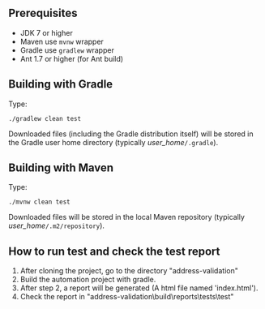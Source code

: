Prerequisites
-------------
- JDK 7 or higher
- Maven use `mvnw` wrapper
- Gradle use `gradlew` wrapper
- Ant 1.7 or higher (for Ant build)

Building with Gradle
--------------------
Type:

    ./gradlew clean test

Downloaded files (including the Gradle distribution itself) will be stored in the Gradle user home directory (typically *user_home*`/.gradle`).

Building with Maven
-------------------
Type:
    
    ./mvnw clean test
    
Downloaded files will be stored in the local Maven repository (typically *user_home*`/.m2/repository`).

How to run test and check the test report
-----------------------------------------
1. After cloning the project, go to the directory "address-validation"
2. Build the automation project with gradle.
3. After step 2, a report will be generated (A html file named 'index.html').
4. Check the report in "address-validation\build\reports\tests\test"